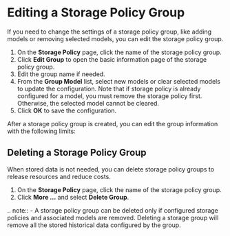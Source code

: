 # Editing a Storage Policy Group
If you need to change the settings of a storage policy group, like adding models or removing selected models, you can edit the storage policy group.

1. On the **Storage Policy** page, click the name of the storage policy group.
2. Click **Edit Group** to open the basic information page of the storage policy group.
3. Edit the group name if needed.
4. From the **Group Model** list, select new models or clear selected models to update the configuration. Note that if storage policy is already configured for a model, you must remove the storage policy first. Otherwise, the selected model cannot be cleared.
5. Click **OK** to save the configuration.

After a storage policy group is created, you can edit the group information with the following limits:
## Deleting a Storage Policy Group
When stored data is not needed, you can delete storage policy groups to release resources and reduce costs.

1. On the **Storage Policy** page, click the name of the storage policy group.
2. Click **More ...** and select **Delete Group**.

.. note:: - A storage policy group can be deleted only if configured storage policies and associated models are removed. Deleting a storage group will remove all the stored historical data configured by the group. 